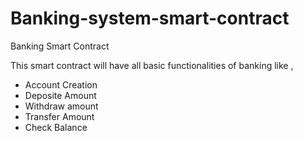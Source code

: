 # Banking-system-smart-contract

Banking Smart Contract

This smart contract will have all basic functionalities of banking like ,

* Account Creation
* Deposite Amount
* Withdraw amount
* Transfer Amount
* Check Balance
